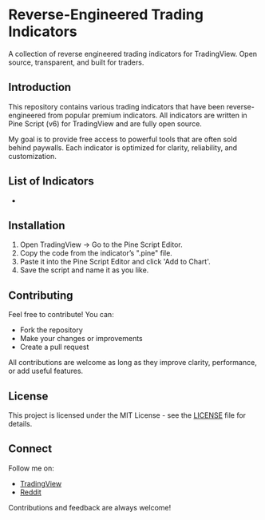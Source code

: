 # Reverse-Engineered Trading Indicators

A collection of reverse engineered trading indicators for TradingView. Open source, transparent, and built for traders.

## Introduction

This repository contains various trading indicators that have been reverse-engineered from popular premium indicators. All indicators are written in Pine Script (v6) for TradingView and are fully open source.

My goal is to provide free access to powerful tools that are often sold behind paywalls. Each indicator is optimized for clarity, reliability, and customization.

## List of Indicators

- 

## Installation

1. Open TradingView → Go to the Pine Script Editor.
2. Copy the code from the indicator’s ".pine" file.
3. Paste it into the Pine Script Editor and click 'Add to Chart'.
4. Save the script and name it as you like.

## Contributing

Feel free to contribute! You can:

- Fork the repository
- Make your changes or improvements
- Create a pull request

All contributions are welcome as long as they improve clarity, performance, or add useful features.

## License

This project is licensed under the MIT License - see the [LICENSE](./LICENSE) file for details.

## Connect

Follow me on:

- [TradingView](marciomavungo06)
- [Reddit](1mmortalNPC)

Contributions and feedback are always welcome!
